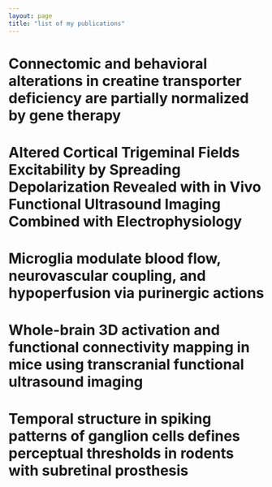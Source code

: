 ```yaml
---
layout: page
title: "list of my publications"
---
```


# Connectomic and behavioral alterations in creatine transporter deficiency are partially normalized by gene therapy

# Altered Cortical Trigeminal Fields Excitability by Spreading Depolarization Revealed with in Vivo Functional Ultrasound Imaging Combined with Electrophysiology

# Microglia modulate blood flow, neurovascular coupling, and hypoperfusion via purinergic actions

# Whole-brain 3D activation and functional connectivity mapping in mice using transcranial functional ultrasound imaging

# Temporal structure in spiking patterns of ganglion cells defines perceptual thresholds in rodents with subretinal prosthesis


